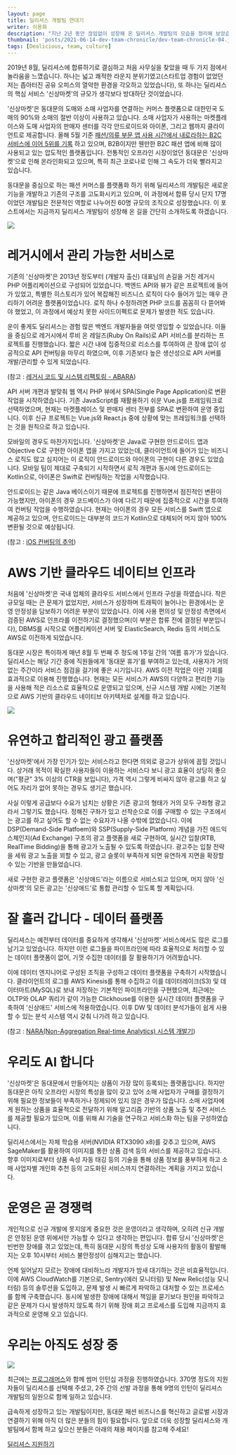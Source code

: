 ```yaml
---
layout: page
title: 딜리셔스 개발팀 연대기
writer: 이용화
description: "지난 2년 동안 끊임없이 성장해 온 딜리셔스 개발팀의 모습을 정리해 보았습니다."
thumbnail: 'posts/2021-06-14-dev-team-chronicle/dev-team-chronicle-04.jpg'
tags: [Dealicious, team, culture]
---
```


2019년 8월, 딜리셔스에 합류하기로 결심하고 처음 사무실을 찾았을 때 두 가지 점에서 놀라움을 느꼈습니다. 하나는 넓고 쾌적한 라운지 분위기였고(스타트업 경험이 없었던 저는 좁아터진 공유 오피스의 열악한 환경을 각오하고 있었습니다), 또 하나는 딜리셔스의 핵심 서비스 '신상마켓'의 규모가 생각보다 방대하단 것이었습니다.

'신상마켓'은 동대문의 도매와 소매 사업자를 연결하는 커머스 플랫폼으로 대한민국 도매의 90%와 소매의 절반 이상이 사용하고 있습니다. 소매 사업자가 사용하는 마켓플레이스와 도매 사업자의 판매자 센터를 각각 안드로이드와 아이폰, 그리고 웹까지 클라이언트로 제공합니다. 올해 5월 기준 [패션/의류 부문 앱 사용 시간에서 내로라하는 B2C 서비스에 이어 5위를 기록](http://m.mobileindex.com/report/report_view.asp?s=157) 하고 있으며, B2B이지만 웬만한 B2C 패션 앱에 비해 많이 사용되고 있는 압도적인 플랫폼입니다. 전통적인 오프라인 시장이었던 동대문은 '신상마켓'으로 인해 온라인화되고 있으며, 특히 최근 코로나로 인해 그 속도가 더욱 빨라지고 있습니다.     

동대문을 중심으로 하는 패션 커머스를 플랫폼화 하기 위해 딜리셔스의 개발팀은 새로운 기능을 개발하고 기존의 구조를 고도화시키고 있으며, 이 과정에서 합류 당시 단지 17명이었던 개발팀은 전문적인 역할로 나누어진 60명 규모의 조직으로 성장했습니다. 이 포스트에서는 지금까지 딜리셔스 개발팀이 성장해 온 길을 간단히 소개하도록 하겠습니다.  

![](/assets/image/posts/2021-06-14-dev-team-chronicle/dev-team-chronicle-04.jpg)

# 레거시에서 관리 가능한 서비스로
기존의 '신상마켓'은 2013년 정도부터 (개발자 출신) 대표님의 손길을 거친 레거시 PHP 어플리케이션으로 구성되어 있었습니다. 백엔드 API와 뷰가 같은 프로젝트에 들어가 있었고, 특별한 히스토리가 있어 복잡해진 비즈니스 로직이 다수 들어가 있는 매우 관리하기 어려운 플랫폼이었습니다. 로직 하나 수정하려면 PHP 코드를 꼼꼼히 다 뜯어봐야 했었고, 이 과정에서 예상치 못한 사이드이펙트로 문제가 발생한 적도 있습니다.

운이 좋게도 딜리셔스는 경험 많은 백엔드 개발자들을 여럿 영입할 수 있었습니다. 이들을 중심으로 레거시에서 루비 온 레일즈(Ruby On Rails)로 API 서비스를 분리하는 프로젝트를 진행했습니다. 짧은 시간 내에 집중적으로 리소스를 투여하여 큰 장애 없이 성공적으로 API 컨버팅을 마무리 하였으며, 이후 기존보다 높은 생산성으로 API 서버를 개발/관리할 수 있게 되었습니다.

(참고 : [레거시 코드 및 시스템 리팩토링 - ABARA](https://dealicious-inc.github.io/2021/02/15/abara.html))

API 서버 개편과 발맞춰 웹 역시 PHP 뷰에서 SPA(Single Page Application)로 변환 작업을 시작하였습니다. 기존 JavaScript를 재활용하기 쉬운 Vue.js를 프레임워크로 선택하였으며, 현재는 마켓플레이스 및 판매자 센터 전부를 SPA로 변환하여 운영 중입니다. 이후 신규 프로젝트는 Vue.js와 React.js 중에 상황에 맞는 프레임워크를 선택하는 것을 원칙으로 하고 있습니다.

모바일의 경우도 마찬가지입니다. '신상마켓'은 Java로 구현한 안드로이드 앱과 Objective C로 구현한 아이폰 앱을 가지고 있었는데, 클라이언트에 들어가 있는 비즈니스 로직도 많고 심지어는 이 로직이 안드로이드와 아이폰의 구현이 다른 경우도 있었습니다. 모바일 팀이 제대로 구축되기 시작하면서 로직 개편과 동시에 안드로이드는 Kotlin으로, 아이폰은 Swift로 컨버팅하는 작업을 시작했습니다.

안드로이드는 같은 Java 베이스이기 때문에 프로젝트를 진행하면서 점진적인 변환이 가능했지만, 아이폰의 경우 코드베이스가 아예 다르기 때문에 집중적으로 시간을 투여하여 컨버팅 작업을 수행하였습니다. 현재는 아이폰의 경우 모든 서비스를 Swift 앱으로 제공하고 있으며, 안드로이드는 대부분의 코드가 Kotlin으로 대체되어 머지 않아 100% 변환될 것으로 예상됩니다.

(참고 : [iOS 컨버팅의 추억](https://dealicious-inc.github.io/2021/03/15/swift-converting.html))

# AWS 기반 클라우드 네이티브 인프라
처음에 '신상마켓'은 국내 업체의 클라우드 서비스에서 인프라 구성을 하였습니다. 작은 규모일 때는 큰 문제가 없었지만, 서비스가 성장하며 트래픽이 늘어나는 환경에서는 운영 안정성을 담보하기 어려운 부분이 있었습니다. 이에 사용 편의성 및 안정성 측면에서 검증된 AWS로 인프라를 이전하기로 결정했으며(이 부분은 합류 전에 결정된 부분입니다), DBMS를 시작으로 어플리케이션 서버 및 ElasticSearch, Redis 등의 서비스도 AWS로 이전하게 되었습니다.

동대문 시장은 특이하게 매년 8월 두 번째 주 정도에 1주일 간의 '여름 휴가'가 있습니다. 딜리셔스는 해당 기간 중에 직원들에게 '동대문 휴가'를 부여하고 있는데, 사용자가 거의 없는 주간이라 서비스 점검을 걸기에 좋은 시기입니다. AWS 이전 작업은 이런 기회를 효과적으로 이용해 진행했습니다. 현재는 모든 서비스가 AWS의 다양하고 편리한 기능을 사용해 적은 리소스로 효율적으로 운영되고 있으며, 신규 시스템 개발 시에는 기본적으로 AWS 기반의 클라우드 네이티브 아키텍처로 설계를 하고 있습니다.     

![](/assets/image/posts/2021-06-14-dev-team-chronicle/dev-team-chronicle-03.jpg)

# 유연하고 합리적인 광고 플랫폼
'신상마켓'에서 가장 인기가 있는 서비스라고 한다면 의외로 광고가 상위에 꼽힐 것입니다. 상거래 목적이 확실한 사용자들이 이용하는 서비스다 보니 광고 효율이 상당히 좋으며("평균" 3% 이상의 CTR을 보입니다), 가격 역시 그렇게 비싸지 않아 광고를 하고 싶어도 자리가 없어 못하는 경우도 생기곤 했습니다.

사실 이렇게 공급보다 수요가 넘치는 상황은 기존 광고의 형태가 거의 모두 구좌형 광고라서 그렇기도 했습니다. 정해진 구좌가 있고 선착순으로 이를 구매할 수 있는 구조에서는 광고를 하고 싶어도 할 수 없는 수요자가 나올 수밖에 없었습니다. 이에 DSP(Demand-Side Platfoem)와 SSP(Supply-Side Platform) 개념을 가진 애드익스체인지(Ad Exchange) 구조의 광고 플랫폼을 새로 구현하여, 실시간 입찰(RTB, RealTime Bidding)을 통해 광고가 노출될 수 있도록 하였습니다. 광고주는 입찰 전략을 세워 광고 노출을 꾀할 수 있고, 광고 슬롯이 부족하게 되면 유연하게 지면을 확장할 수 있는 기반을 만들었습니다.

새로 구현한 광고 플랫폼은 '신상애드'라는 이름으로 서비스되고 있으며, 머지 않아 '신상마켓'의 모든 광고는 '신상애드'로 통합 관리할 수 있도록 할 계획입니다.

# 잘 흘러 갑니다 - 데이터 플랫폼
딜리셔스는 예전부터 데이터를 중요하게 생각해서 '신상마켓' 서비스에서도 많은 로그를 남기고 있었습니다. 하지만 이런 로그들을 파이프라인에 따라 효율적으로 처리할 수 있는 데이터 플랫폼이 없어, 기껏 수집한 데이터를 잘 활용하기가 어려웠습니다.

이에 데이터 엔지니어로 구성된 조직을 구성하고 데이터 플랫폼을 구축하기 시작했습니다. 클라이언트의 로그를 AWS Kinesis를 통해 수집하고 이를 데이터레이크(S3) 및 데이터마트(MySQL)로 보내 저장하는 기본적인 파이프라인을 구현했으며, 최근에는 OLTP와 OLAP 쿼리가 같이 가능한 Clickhouse를 이용한 실시간 데이터 플랫폼을 구축하여 '신상애드' 서비스에 적용하였습니다. 이후 DW 및 데이터 분석가들이 쉽게 사용할 수 있는 분석 시스템 역시 갖춰 나가려 하고 있습니다.

(참고 : [NARA(Non-Aggregation Real-time Analytics) 시스템 개발기](https://dealicious-inc.github.io/2021/06/03/nara-system.html))

# 우리도 AI 합니다
'신상마켓'은 동대문에서 만들어지는 상품이 가장 많이 등록되는 플랫폼입니다. 하지만 동대문은 아직 오프라인 시장의 특성을 많이 갖고 있어 소매 사업자가 구매를 결정하기 위해 필요한 정보들이 부족하거나 정제되어 있지 않은 경우가 많습니다. 소매 사업자에게 원하는 상품을 효율적으로 전달하기 위해 알고리즘 기반의 상품 노출 및 추천 서비스를 제공할 필요가 있으며, 이를 위해 AI 기술을 연구하고 서비스화 하는 팀을 구성하였습니다.

딜리셔스에서는 자체 학습용 서버(NVIDIA RTX3090 x8)를 갖추고 있으며, AWS SageMaker를 활용하여 이미지를 통한 상품 검색 등의 서비스를 제공하고 있습니다. 향후 이미지로부터 상품 속성 자동 태깅 등의 기술을 통해 상품 정보를 풍부하게 하고 소매 사업자별 개인화 추천 등의 고도화된 서비스까지 연결하려는 계획을 가지고 있습니다.

# 운영은 곧 경쟁력
개인적으로 신규 개발에 못지않게 중요한 것은 운영이라고 생각하며, 오히려 신규 개발은 안정된 운영 위에서만 가능할 수 있다고 생각하는 편입니다. 합류 당시 '신상마켓'은 빈번한 장애를 겪고 있었는데, 특히 동대문 시장의 특성상 도매 사용자의 활동이 활발해지는 오후 10시부터 서비스 불안정성이 심해지고는 했습니다.

언제 일어날지 모르는 장애에 대비하느라 개발자가 밤새 대기하는 것은 비효율적입니다. 이에 AWS CloudWatch를 기본으로, Sentry(에러 모니터링) 및 New Relic(성능 모니터링) 등의 솔루션을 도입하고, 문제 발생 시 빠르게 파악하고 대처할 수 있는 프로세스를 함께 구축했습니다. 동시에 발생한 장애에 대해서 책임을 묻기보다 원인을 파악하고 같은 문제가 다시 발생하지 않도록 하기 위해 장애 회고 프로세스를 도입해 지금까지 효과적으로 운영해 오고 있습니다.     

# 우리는 아직도 성장 중
![](/assets/image/posts/2021-06-14-dev-team-chronicle/dev-team-chronicle-02.jpg)

최근에는 [프로그래머스](https://programmers.co.kr/)와 함께 썸머 인턴십 과정을 진행하였습니다. 370명 정도의 지원자들이 딜리셔스를 선택해 주셨고, 2주 간의 선발 과정을 통해 9명의 인턴이 딜리셔스 개발팀의 일원으로 함께 일하고 있습니다.

급속하게 성장하고 있는 개발팀이지만, 동대문 패션 비즈니스를 혁신하고 글로벌 시장과 연결하기 위해 아직 더 많은 분들의 힘이 필요합니다. 앞으로 더욱 성장할 딜리셔스와 개발팀에서 함께 하고 싶으신 분들은 아래의 채용 페이지를 참고해 주세요! 

[딜리셔스 지원하기](https://www.notion.so/e8747fb16efe4f1ba7747e7f96f9d373) 

